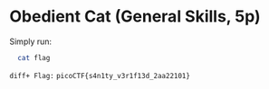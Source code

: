 # Obedient Cat (General Skills, 5p)
Simply run:
```bash 
  cat flag
```

```diff+ Flag:``` `picoCTF{s4n1ty_v3r1f13d_2aa22101}`

